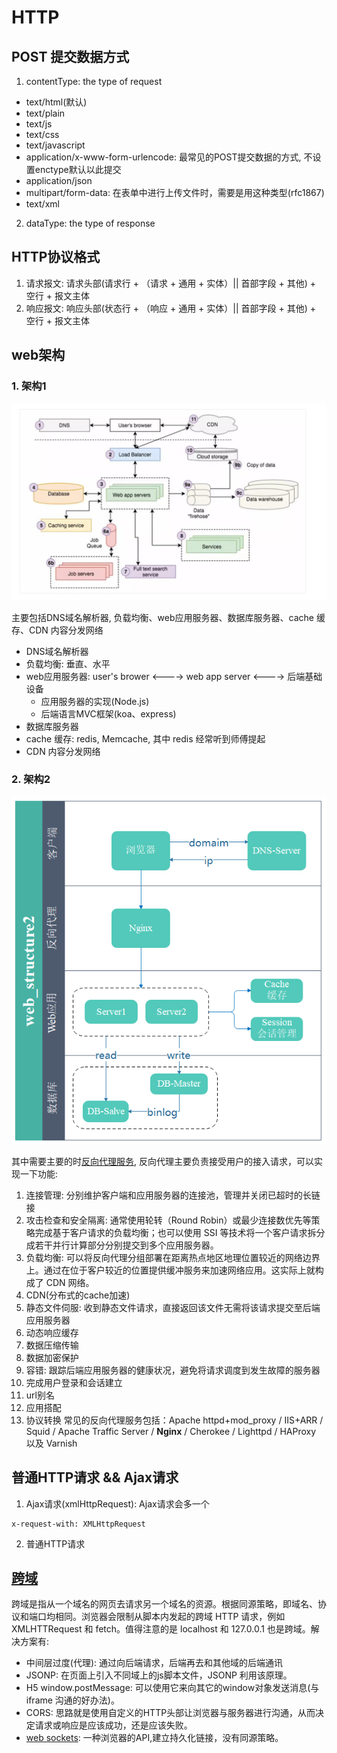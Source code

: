 # HTTP
## POST 提交数据方式  
1. contentType: the type of request  
+ text/html(默认)
+ text/plain
+ text/js
+ text/css
+ text/javascript
+ application/x-www-form-urlencode: 最常见的POST提交数据的方式, 不设置enctype默认以此提交
+ application/json
+ multipart/form-data: 在表单中进行上传文件时，需要是用这种类型(rfc1867)
+ text/xml

2. dataType: the type of response

## HTTP协议格式
1. 请求报文: 请求头部(请求行 + （请求 + 通用 + 实体）|| 首部字段 + 其他) + 空行 + 报文主体
2. 响应报文: 响应头部(状态行 + （响应 + 通用 + 实体）|| 首部字段 + 其他) + 空行 + 报文主体

## web架构
### 1. 架构1

![window](../../public/image/web_structure.jpg "web-structure") 

主要包括DNS域名解析器, 负载均衡、web应用服务器、数据库服务器、cache 缓存、CDN 内容分发网络  
+ DNS域名解析器  
+ 负载均衡: 垂直、水平
+ web应用服务器: user's brower <----> web app server <----> 后端基础设备
  + 应用服务器的实现(Node.js)
  + 后端语言MVC框架(koa、express)
+ 数据库服务器
+ cache 缓存: redis, Memcache, 其中 redis 经常听到师傅提起
+ CDN 内容分发网络

### 2. 架构2

![window](../../public/image/web_structure1.jpg "web-sructure-by-bw")

其中需要主要的时[反向代理服务](https://cloud.tencent.com/developer/article/1160241), 反向代理主要负责接受用户的接入请求，可以实现一下功能:
1. 连接管理: 分别维护客户端和应用服务器的连接池，管理并关闭已超时的长链接
2. 攻击检查和安全隔离: 通常使用轮转（Round Robin）或最少连接数优先等策略完成基于客户请求的负载均衡；也可以使用 SSI 等技术将一个客户请求拆分成若干并行计算部分分别提交到多个应用服务器。
3. 负载均衡: 可以将反向代理分组部署在距离热点地区地理位置较近的网络边界上。通过在位于客户较近的位置提供缓冲服务来加速网络应用。这实际上就构成了 CDN 网络。
4. CDN(分布式的cache加速)
5. 静态文件伺服: 收到静态文件请求，直接返回该文件无需将该请求提交至后端应用服务器
6. 动态响应缓存
7. 数据压缩传输
8. 数据加密保护
9. 容错: 跟踪后端应用服务器的健康状况，避免将请求调度到发生故障的服务器
10. 完成用户登录和会话建立
11. url别名
12. 应用搭配
13. 协议转换
常见的反向代理服务包括：Apache httpd+mod_proxy / IIS+ARR / Squid / Apache Traffic Server / **Nginx** / Cherokee / Lighttpd / HAProxy 以及 Varnish 

## 普通HTTP请求 && Ajax请求
1. Ajax请求(xmlHttpRequest): Ajax请求会多一个
```
x-request-with: XMLHttpRequest
```
2. 普通HTTP请求

## [跨域](https://github.com/huanqingli/life-note/blob/master/%E5%89%8D%E7%AB%AF/HTTP/%E8%B7%A8%E5%9F%9F.md)
跨域是指从一个域名的网页去请求另一个域名的资源。根据同源策略，即域名、协议和端口均相同。浏览器会限制从脚本内发起的跨域 HTTP 请求，例如 XMLHTTRequest 和 fetch。值得注意的是 localhost 和 127.0.0.1 也是跨域。解决方案有: 
- 中间层过度(代理): 通过向后端请求，后端再去和其他域的后端通讯
- JSONP: 在页面上引入不同域上的js脚本文件，JSONP 利用该原理。
- H5 window.postMessage: 可以使用它来向其它的window对象发送消息(与 iframe 沟通的好办法)。
- CORS: 思路就是使用自定义的HTTP头部让浏览器与服务器进行沟通，从而决定请求或响应是应该成功，还是应该失败。
- [web sockets](https://github.com/huanqingli/life-note/blob/master/%E5%8E%9F%E5%88%9B%E6%96%87%E7%AB%A0/%E6%8A%80%E6%9C%AF%E7%B1%BB/WebSocket%E8%AF%A6%E8%A7%A3.md): 一种浏览器的API,建立持久化链接，没有同源策略。